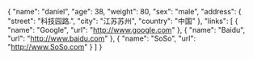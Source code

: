 {
    "name": "daniel",
    "age": 38,
    "weight": 80,
    "sex": "male",
    "address": {
        "street": "科技园路.",
        "city": "江苏苏州",
        "country": "中国"
    },
    "links": [
        {
            "name": "Google",
            "url": "http://www.google.com"
        },
        {
            "name": "Baidu",
            "url": "http://www.baidu.com"
        },
        {
            "name": "SoSo",
            "url": "http://www.SoSo.com"
        }
    ]
}
